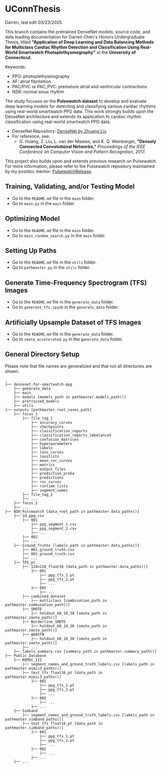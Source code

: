 # UConnThesis
Darren, last edit 03/23/2025.

This branch contains the pretrained DenseNet models, source code, and data loading documentation for Darren Chen's Honors Undergraduate Thesis, titled **"Application of Deep Learning and Data Balancing Methods for Multiclass Cardiac Rhythm Detection and Classification Using Real-World Smartwatch Photoplethysmography"** at the **University of Connecticut**.  

Keywords:
- PPG: photoplethysmography
- AF: atrial fibrilaltion
- PAC/PVC or PAC_PVC: premature atrial and ventricular contractions
- NSR: normal sinus rhythm

The study focuses on the **Pulsewatch dataset** to develop and evaluate deep learning models for detecting and classifying various cardiac rhythms using real-world smartwatch PPG data. This work strongly builds upon the DenseNet architecture and extends its application to cardiac rhythm classification using real-world smartwatch PPG data.  

- DenseNet Repository: [DenseNet by Zhuang Liu](https://github.com/liuzhuang13/DenseNet)  
- For reference, see:
    - G. Huang, Z. Liu, L. van der Maaten, and K. Q. Weinberger, **"Densely Connected Convolutional Networks,"** *Proceedings of the IEEE Conference on Computer Vision and Pattern Recognition*, 2017.

This project also builds upon and extends previous research on Pulsewatch. For more information, please refer to the Pulsewatch repository maintained by my postdoc mentor: [PulsewatchRelease](https://github.com/Cassey2016/PulsewatchRelease.git). 

## Training, Validating, and/or Testing Model
- Go to the `README.md` file in the `main` folder.
- Go to `main.py` in the `main` folder.

## Optimizing Model
- Go to the `README.md` file in the `main` folder.
- Go to `main_random_search.py` in the `main` folder.

## Setting Up Paths
- Go to the `README.md` file in the `utils` folder.
- Go to `pathmaster.py` in the `utils` folder.

## Generate Time-Frequency Spectrogram (TFS) Images
- Go to the `README.md` file in the `generate_data` folder.
- Go to `generate_tfs.ipynb` in the `generate_data` folder.

## Artificially Upsample Dataset of TFS Images
- Go to the `README.md` file in the `generate_data` folder.
- Go to `smote_accelerated.py` in the `generate_data` folder.

## General Directory Setup
Please note that file names are generalized and that not all directories are shown.
```
.
├── densenet-for-smartwatch-ppg
    ├── generate_data
    ├── main
    ├── models [models_path in pathmaster.models_path()]
    ├── pretrained_models
    ├── utils
├── outputs [pathmaster.root_saves_path]
    ├── focus_1
        ├── file_tag_1
            ├── accuracy_curves
            ├── checkpoints
            ├── classification_reports
            ├── classification_reports_imbalanced
            ├── confusion_matrices
            ├── hyperparameters
            ├── labels
            ├── loss_curves
            ├── losslists
            ├── mean_roc_curves
            ├── metrics
            ├── output_files
            ├── prediction_proba
            ├── predictions
            ├── roc_curves
            ├── runtime_lists
            ├── segment_names
        ├── file_tag_2
        ├── ...
    ├── focus_2
    ├── ...
├── NIH_Pulsewatch [data_root_path in pathmaster.data_paths()]
    ├── 1d_ppg_csv
        ├── 001
            ├── ppg_segment_1.csv
            ├── ppg_segment_2.csv
            ├── ...
        ├── 002
        ├── ...
    ├── Ground_Truths [labels_path in pathmaster.data_paths()]
        ├── 001_ground_truth.csv
        ├── 002_ground_truth.csv
        ├── ...
    ├── TFS_pt
        ├── 128x128_float16 [data_path in pathmaster.data_paths()]
            ├── 001
                ├── ppg_tfs_1.pt
                ├── ppg_tfs_2.pt
                ├── ...
            ├── 002
                ├── ...
        ├── combined_dataset
            ├── multiclass [combination_path in pathmaster.combination_path()]
        ├── SMOTE
            ├── holdout_60_10_30 [smote_path in pathmaster.smote_path()]
        ├── Borderline_SMOTE
            ├── holdout_60_10_30 [smote_path in pathmaster.smote_path()]
        ├── ADASYN
            ├── holdout_60_10_30 [smote_path in pathmaster.smote_path()]
        ├── ...
    ├── labels_summary.csv [summary_path in pathmaster.summary_path()]
├── Public_Database
    ├── MIMIC_III
        ├── segment_names_and_ground_truth_labels.csv [labels_path in pathmaster.mimic3_paths()]
        ├── test_tfs_float16_pt [data_path in pathmaster.mimic3_paths()]
            ├── 001
                ├── ppg_tfs_1.pt
                ├── ppg_tfs_2.pt
                ├── ...
            ├── 002
                ├── ...
            ├── ...
    ├── Simband
        ├── segment_names_and_ground_truth_labels.csv [labels_path in pathmaster.simband_paths()]
        ├── test_tfs_float16_pt [data_path in pathmaster.simband_paths()]
            ├── 001
                ├── ppg_tfs_1.pt
                ├── ppg_tfs_2.pt
                ├── ...
            ├── 002
                ├── ...
            ├── ...
    ├── ...
```
